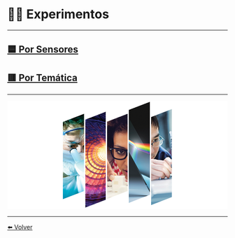 # 👩‍🔬 Experimentos

---

## [🟦 Por Sensores](PorSensores)

## [🟥 Por Temática](PorTematica)

---

![](/assets/img/experimentos.png)


---

[⬅️ Volver](./)
